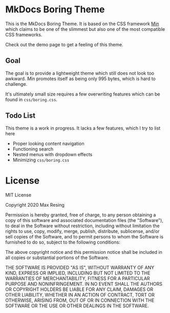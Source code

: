 # MkDocs Boring Theme

This is the MkDocs Boring Theme.
It is based on the CSS framework [Min](http://mincss.com) which claims to be one of the slimmest but also one of the most compatible CSS frameworks.

Check out the demo page to get a feeling of this theme.


## Goal

The goal is to provide a lightweight theme which still does not look too awkward.
*Min* promotes itself as being only 995 bytes, which is hard to challenge.

It's ultimately small size requires a few overwriting features which can be found in `css/boring.css`.


## Todo List

This theme is a work in progress. It lacks a few features, which I try to list here

* Proper looking content navigation
* Functioning search
* Nested menus with dropdown effects
* Minimizing `css/boring.css`




# License


MIT License

Copyright 2020 Max Resing

Permission is hereby granted, free of charge, to any person obtaining a copy of this software and associated documentation files (the "Software"), to deal in the Software without restriction, including without limitation the rights to use, copy, modify, merge, publish, distribute, sublicense, and/or sell copies of the Software, and to permit persons to whom the Software is furnished to do so, subject to the following conditions:

The above copyright notice and this permission notice shall be included in all copies or substantial portions of the Software.

THE SOFTWARE IS PROVIDED "AS IS", WITHOUT WARRANTY OF ANY KIND, EXPRESS OR IMPLIED, INCLUDING BUT NOT LIMITED TO THE WARRANTIES OF MERCHANTABILITY, FITNESS FOR A PARTICULAR PURPOSE AND NONINFRINGEMENT. IN NO EVENT SHALL THE AUTHORS OR COPYRIGHT HOLDERS BE LIABLE FOR ANY CLAIM, DAMAGES OR OTHER LIABILITY, WHETHER IN AN ACTION OF CONTRACT, TORT OR OTHERWISE, ARISING FROM, OUT OF OR IN CONNECTION WITH THE SOFTWARE OR THE USE OR OTHER DEALINGS IN THE SOFTWARE.
